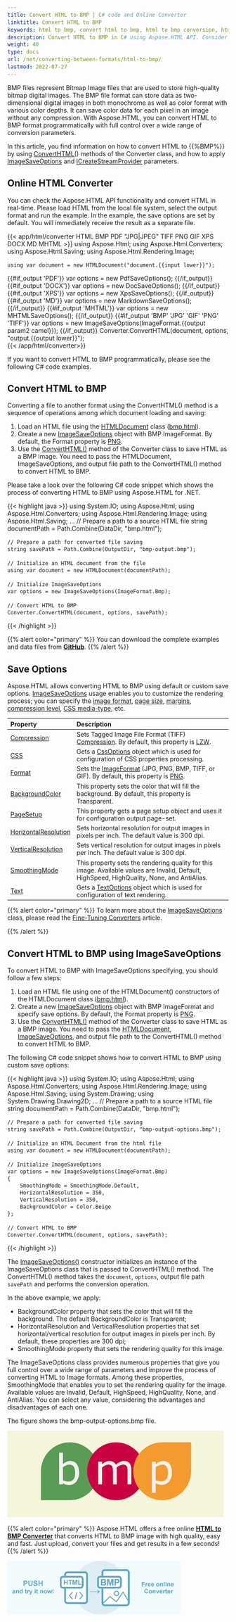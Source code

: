 ```yaml
---
title: Convert HTML to BMP | C# code and Online Converter
linktitle: Convert HTML to BMP
keywords: html to bmp, convert html to bmp, html to bmp conversion, html to bmp converter, save options, online converter, c# code
description: Convert HTML to BMP in C# using Aspose.HTML API. Consider various HTML to BMP conversion scenarios in C# examples. Try online HTML Converter.
weight: 40
type: docs
url: /net/converting-between-formats/html-to-bmp/
lastmod: 2022-07-27
---
```

<link href="./../../style.css" rel="stylesheet" type="text/css" />

BMP files represent Bitmap Image files that are used to store high-quality bitmap digital images. The BMP file format can store data as two-dimensional digital images in both monochrome as well as color format with various color depths. It can save color data for each pixel in an image without any compression. With Aspose.HTML, you can convert HTML to BMP format programmatically with full control over a wide range of conversion parameters. 

In this article, you find information on how to convert  HTML to {{%BMP%}} by using [ConvertHTML(](https://reference.aspose.com/html/net/aspose.html.converters/converter/)) methods of the Converter class, and how to apply [ImageSaveOptions](https://reference.aspose.com/html/net/aspose.html.saving/imagesaveoptions/) and [ICreateStreamProvider](https://reference.aspose.com/html/net/aspose.html.io/icreatestreamprovider/) parameters.


## **Online HTML Converter**

You can check the Aspose.HTML API functionality and convert HTML in real-time. Please load HTML from the local file system, select the output format and run the example. In the example, the save options are set by default. You will immediately receive the result as a separate file.

{{< app/html/converter HTML BMP PDF "JPG|JPEG" TIFF PNG GIF XPS DOCX MD MHTML >}}
using Aspose.Html;
using Aspose.Html.Converters;
using Aspose.Html.Saving;
using Aspose.Html.Rendering.Image;

    using var document = new HTMLDocument("document.{{input lower}}");
{{#if_output 'PDF'}}
    var options = new PdfSaveOptions();
{{/if_output}}
{{#if_output 'DOCX'}}
    var options = new DocSaveOptions();
{{/if_output}}
{{#if_output 'XPS'}}
    var options = new XpsSaveOptions();
{{/if_output}}
{{#if_output 'MD'}}
    var options = new MarkdownSaveOptions();
{{/if_output}}
{{#if_output 'MHTML'}}
    var options = new MHTMLSaveOptions();
{{/if_output}}
{{#if_output 'BMP' 'JPG' 'GIF' 'PNG' 'TIFF'}}
    var options = new ImageSaveOptions(ImageFormat.{{output param2 camel}});
{{/if_output}}
    Converter.ConvertHTML(document, options, "output.{{output lower}}");   
{{< /app/html/converter>}}

If you want to convert HTML to BMP programmatically, please see the following C# code examples.

## **Convert HTML to BMP**
Converting a file to another format using the ConvertHTML() method is a sequence of operations among which document loading and saving:

1. Load an HTML file using the [HTMLDocument](https://reference.aspose.com/html/net/aspose.html/htmldocument/) class ([bmp.html](/html/net/converting-between-formats/html-to-bmp/bmp.html)).
1. Create a new [ImageSaveOptions](https://reference.aspose.com/html/net/aspose.html.saving/imagesaveoptions/) object with BMP ImageFormat. By default, the Format property is [PNG](https://reference.aspose.com/html/net/aspose.html.rendering.image/imageformat/).
1. Use the [ConvertHTML()](https://reference.aspose.com/html/net/aspose.html.converters/converter/converthtml/) method of the Converter class to save HTML as a BMP image. You need to pass the HTMLDocument, ImageSaveOptions, and output file path to the ConvertHTML() method to convert HTML to BMP.

Please take a look over the following C# code snippet which shows the process of converting HTML to BMP using Aspose.HTML for .NET.

{{< highlight java >}}
using System.IO;
using Aspose.Html;
using Aspose.Html.Converters;
using Aspose.Html.Rendering.Image;
using Aspose.Html.Saving;
...
    // Prepare a path to a source HTML file
    string documentPath = Path.Combine(DataDir, "bmp.html");

    // Prepare a path for converted file saving 
    string savePath = Path.Combine(OutputDir, "bmp-output.bmp");
    
    // Initialize an HTML document from the file
    using var document = new HTMLDocument(documentPath);
    
    // Initialize ImageSaveOptions 
    var options = new ImageSaveOptions(ImageFormat.Bmp);
    
    // Convert HTML to BMP
    Converter.ConvertHTML(document, options, savePath);
{{< /highlight >}}

{{% alert color="primary" %}} 
You can download the complete examples and data files from [**GitHub**](https://github.com/aspose-html/Aspose.HTML-Documentation/tree/main/content/tests-net).
{{% /alert %}}

## **Save Options**
Aspose.HTML allows converting HTML to BMP using default or custom save options. [ImageSaveOptions](https://reference.aspose.com/html/net/aspose.html.saving/imagesaveoptions/) usage enables you to customize the rendering process; you can specify the [image format](https://reference.aspose.com/html/net/aspose.html.rendering.image/imageformat/), [page size](https://reference.aspose.com/html/net/aspose.html.rendering/renderingoptions/pagesetup/), [margins](https://reference.aspose.com/html/net/aspose.html.drawing/page/margin/), [compression level](https://reference.aspose.com/html/net/aspose.html.rendering.image/compression/), [CSS media-type](https://reference.aspose.com/html/net/aspose.html.rendering/mediatype/), etc. 

| Property                                                     | Description                                                  |
| :----------------------------------------------------------- | :----------------------------------------------------------- |
| [Compression](https://reference.aspose.com/html/net/aspose.html.rendering.image/compression/) | Sets Tagged Image File Format (TIFF) [Compression](https://reference.aspose.com/html/net/aspose.html.rendering.image/compression/). By default, this property is [LZW](https://reference.aspose.com/html/net/aspose.html.rendering.image/compression/). |
| [CSS](https://reference.aspose.com/html/net/aspose.html.rendering/mediatype/) | Gets a [CssOptions](https://reference.aspose.com/html/net/aspose.html.rendering/cssoptions/) object which is used for configuration of CSS properties processing. |
| [Format](https://reference.aspose.com/html/net/aspose.html.rendering.image/imageformat/) | Sets the [ImageFormat](https://reference.aspose.com/html/net/aspose.html.rendering.image/imageformat/) (JPG, PNG, BMP, TIFF, or GIF). By default, this property is [PNG](https://reference.aspose.com/html/net/aspose.html.rendering.image/imageformat/). |
| [BackgroundColor](https://reference.aspose.com/html/net/aspose.html.rendering/renderingoptions/backgroundcolor/) | This property sets the color that will fill the background. By default, this property is Transparent. |
| [PageSetup](https://reference.aspose.com/html/net/aspose.html.rendering/renderingoptions/pagesetup/) | This property gets a page setup object and uses it for configuration output page-set. |
| [HorizontalResolution](https://reference.aspose.com/html/net/aspose.html.rendering.image/imagerenderingoptions/horizontalresolution/) | Sets horizontal resolution for output images in pixels per inch. The default value is 300 dpi. |
| [VerticalResolution](https://reference.aspose.com/html/net/aspose.html.rendering.image/imagerenderingoptions/verticalresolution/) | Sets vertical resolution for output images in pixels per inch. The default value is 300 dpi. |
| [SmoothingMode](https://reference.aspose.com/html/net/aspose.html.rendering.image/imagerenderingoptions/smoothingmode/) | This property sets the rendering quality for this image.  Available values are Invalid, Default, HighSpeed, HighQuality, None, and AntiAlias. |
| [Text](https://reference.aspose.com/html/net/aspose.html.rendering.image/imagerenderingoptions/text/) | Gets a [TextOptions](https://reference.aspose.com/html/net/aspose.html.rendering.image/textoptions/) object which is used for configuration of text rendering. |

{{% alert color="primary" %}} 
To learn more about the [ImageSaveOptions](https://reference.aspose.com/html/net/aspose.html.saving/imagesaveoptions/) class, please read the [Fine-Tuning Converters](/html/net/converting-between-formats/fine-tuning-converters/) article.

{{% /alert %}}

## **Convert HTML to BMP using ImageSaveOptions**

To convert HTML to BMP with ImageSaveOptions specifying, you should follow a few steps: 

1. Load an HTML file using one of the HTMLDocument() constructors of the HTMLDocument class ([bmp.html](/html/net/converting-between-formats/html-to-bmp/bmp.html)). 
1. Create a new [ImageSaveOptions](https://reference.aspose.com/html/net/aspose.html.saving/imagesaveoptions/) object with BMP ImageFormat and specify save options. By default, the Format property is [PNG](https://reference.aspose.com/html/net/aspose.html.rendering.image/imageformat/).
1. Use the [ConvertHTML()](https://reference.aspose.com/html/net/aspose.html.converters/converter/converthtml/) method of the  Converter class to save HTML as a BMP image. You need to pass the [HTMLDocument](https://reference.aspose.com/html/net/aspose.html/htmldocument/), [ImageSaveOptions](https://reference.aspose.com/html/net/aspose.html.saving/imagesaveoptions/), and output file path to the ConvertHTML() method to convert HTML to BMP.

The following C# code snippet shows how to convert HTML to BMP using custom save options:

{{< highlight java >}}
using System.IO;
using Aspose.Html;
using Aspose.Html.Converters;
using Aspose.Html.Rendering.Image;
using Aspose.Html.Saving;
using System.Drawing;
using System.Drawing.Drawing2D;
...
    // Prepare a path to a source HTML file
    string documentPath = Path.Combine(DataDir, "bmp.html");

    // Prepare a path for converted file saving
    string savePath = Path.Combine(OutputDir, "bmp-output-options.bmp");
    
    // Initialize an HTML Document from the html file
    using var document = new HTMLDocument(documentPath);
    
    // Initialize ImageSaveOptions 
    var options = new ImageSaveOptions(ImageFormat.Bmp)
    {
        SmoothingMode = SmoothingMode.Default,
        HorizontalResolution = 350,
        VerticalResolution = 350,
        BackgroundColor = Color.Beige
    };
    
    // Convert HTML to BMP
    Converter.ConvertHTML(document, options, savePath);    
{{< /highlight >}}

The [ImageSaveOptions()](https://reference.aspose.com/html/net/aspose.html.saving/imagesaveoptions/imagesaveoptions/) constructor initializes an instance of the ImageSaveOptions class that is passed to ConvertHTML() method. The ConvertHTML() method takes the `document`, `options`,  output file path `savePath` and performs the conversion operation.

In the above example, we apply:
 - BackgroundColor property that sets the color that will fill the background. The default BackgroundColor is Transparent;
 - HorizontalResolution and VerticalResolution properties that set horizontal/vertical resolution for output images in pixels per inch. By default, these properties are 300 dpi;
 - SmoothingMode property that sets the rendering quality for this image. 

The ImageSaveOptions class provides numerous properties that give you full control over a wide range of parameters and improve the process of converting HTML to Image formats. Among these properties, SmoothingMode that enables you to set the rendering quality for the image.  Available values are Invalid, Default, HighSpeed, HighQuality, None, and AntiAlias. You can select any value, considering the advantages and disadvantages of each one.

The figure shows the bmp-output-options.bmp file.

![Text "BMP image"](bmp-output-options.png#center)

{{% alert color="primary" %}} 
Aspose.HTML offers a free online <a href="https://products.aspose.app/html/conversion/html-to-bmp" target="_blank">**HTML to BMP Converter**</a> that converts HTML to BMP image with high quality, easy and fast. Just upload, convert your files and get results in a few seconds!
{{% /alert %}} 

<a href="https://products.aspose.app/html/conversion/html-to-bmp" target="_blank">![Text "Banner HTML to BMP Converter"](html-to-bmp.png#center)</a>







